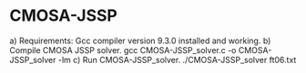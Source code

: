 # CMOSA-JSSP

a)	Requirements:
Gcc compiler version 9.3.0 installed and working. 
b)	Compile CMOSA JSSP solver.
gcc CMOSA-JSSP_solver.c -o CMOSA-JSSP_solver -lm
c)	Run CMOSA-JSSP_solver.
./CMOSA-JSSP_solver ft06.txt
